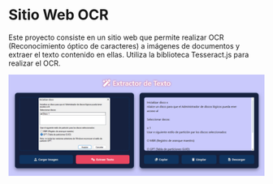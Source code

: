 # Sitio Web OCR

Este proyecto consiste en un sitio web que permite realizar OCR (Reconocimiento óptico de caracteres) a imágenes de documentos y extraer el texto contenido en ellas. Utiliza la biblioteca Tesseract.js para realizar el OCR.

![Evidencia de la Pagina](img/image.png)